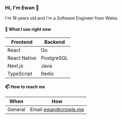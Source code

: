 ### Hi, I'm Ewan 👋

I'm 18 years old and I'm a Software Engineer from Wales.

#### 🔭 What I use right now

| Frontend | Backend |
| --- | --- |
| React  | Go  |
| React Native  | PostgreSQL |
| Next.js | Java |
| TypeScript | Redis |

#### 📫 How to reach me

| When | How |
| --- | --- |
| General | Email ewan@crowle.me |
